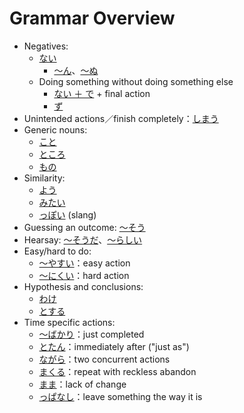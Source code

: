 # Grammar Overview

- Negatives: 
	- [ない](ない)
		- [～ん](・ん)、[～ぬ](・ぬ)
	- Doing something without doing something else
		- [ない ＋ で](・ください) + final action
		- [ず](・ず)
- Unintended actions／finish completely：[しまう](・しまう)
- Generic nouns:
	- [こと](こと)
	- [ところ](ところ)
	- [もの](もの)
- Similarity:
	- [よう](よう)
	- [みたい](みたい)
	- [っぽい](・っぽい) (slang)
- Guessing an outcome: [～そう](・そう)
- Hearsay: [～そうだ](・そうだ)、[～らしい](・らしい)
- Easy/hard to do:
	- [～やすい](・やすい)：easy action
	- [～にくい](・にくい)：hard action
- Hypothesis and conclusions:
	- [わけ](わけ)
	- [とする](とする)
- Time specific actions:
	- [～ばかり](・ばかり)：just completed
	- [とたん](とたん)：immediately after ("just as")
	- [ながら](ながら)：two concurrent actions
	- [まくる](まくる)：repeat with reckless abandon
	- [まま](まま)：lack of change
	- [っぱなし](っぱなし)：leave something the way it is